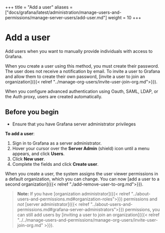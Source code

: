 +++
title = "Add a user"
aliases = ["docs/grafana/latest/administration/manage-users-and-permissions/manage-server-users/add-user.md"]
weight = 10
+++

# Add a user

Add users when you want to manually provide individuals with access to Grafana.

When you create a user using this method, you must create their password. The user does not receive a notification by email. To invite a user to Grafana and allow them to create their own password, [invite a user to join an organization]({{< relref "../manage-org-users/invite-user-join-org.md">}}).

When you configure advanced authentication using Oauth, SAML, LDAP, or the Auth proxy, users are created automatically.

## Before you begin

- Ensure that you have Grafana server administrator privileges

**To add a user**:

1. Sign in to Grafana as a server administrator.
1. Hover your cursor over the **Server Admin** (shield) icon until a menu appears, and click **Users**.
1. Click **New user**.
1. Complete the fields and click **Create user**.

When you create a user, the system assigns the user viewer permissions in a default organization, which you can change. You can now [add a user to a second organization]({{< relref "./add-remove-user-to-org.md">}}).

> **Note:** If you have [organization administrator]({{< relref "../about-users-and-permissions.md#organization-roles">}}) permissions and _not_ [server administrator]({{< relref "../about-users-and-permissions.md#grafana-server-administrators">}}) permissions, you can still add users by [inviting a user to join an organization]({{< relref "../../manage-users-and-permissions/manage-org-users/invite-user-join-org.md" >}}).
